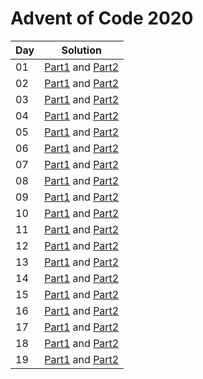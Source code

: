 # Advent of Code 2020

|Day|Solution|
|---|---|
|01 | [Part1](src/day01/part01.kt) and [Part2](src/day01/part02.kt)|
|02 | [Part1](src/day02/part01.kt) and [Part2](src/day02/part02.kt)|
|03 | [Part1](src/day03/part01.kt) and [Part2](src/day03/part02.kt)|
|04 | [Part1](src/day04/part01.kt) and [Part2](src/day04/part02.kt)|
|05 | [Part1](src/day05/part01.kt) and [Part2](src/day05/part02.kt)|
|06 | [Part1](src/day06/part01.kt) and [Part2](src/day06/part02.kt)|
|07 | [Part1](src/day07/part01.kt) and [Part2](src/day07/part02.kt)|
|08 | [Part1](src/day08/part01.kt) and [Part2](src/day08/part02.kt)|
|09 | [Part1](src/day09/part01.kt) and [Part2](src/day09/part02.kt)|
|10 | [Part1](src/day10/part01.kt) and [Part2](src/day10/part02.kt)|
|11 | [Part1](src/day11/part01.kt) and [Part2](src/day11/part02.kt)|
|12 | [Part1](src/day12/part01.kt) and [Part2](src/day12/part02.kt)|
|13 | [Part1](src/day13/part01.kt) and [Part2](src/day13/part02.kt)|
|14 | [Part1](src/day14/part01.kt) and [Part2](src/day14/part02.kt)|
|15 | [Part1](src/day15/part01.kt) and [Part2](src/day15/part02.kt)|
|16 | [Part1](src/day16/part01.kt) and [Part2](src/day16/part02.kt)|
|17 | [Part1](src/day17/part01.kt) and [Part2](src/day17/part02.kt)|
|18 | [Part1](src/day18/part01.kt) and [Part2](src/day18/part02.kt)|
|19 | [Part1](src/day19/part01_02.kt) and [Part2](src/day19/part01_02.kt)|
